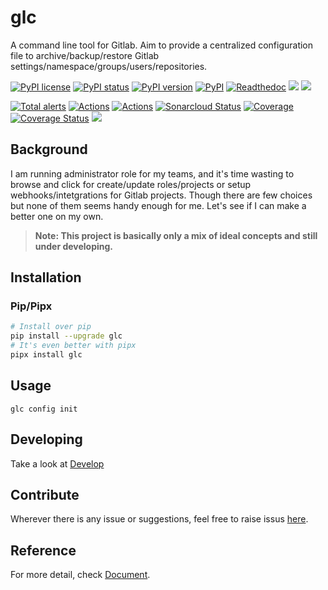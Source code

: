 # glc
A command line tool for Gitlab.
Aim to provide a centralized configuration file to archive/backup/restore Gitlab settings/namespace/groups/users/repositories.

[![PyPI license](https://img.shields.io/pypi/l/ansicolortags.svg)](https://pypi.python.org/pypi/glc/)
[![PyPI status](https://img.shields.io/pypi/status/glc.svg)](https://pypi.python.org/pypi/ansicolortags/)
[![PyPI version](https://badge.fury.io/py/glc.svg)](https://badge.fury.io/py/glc)
[![PyPI](https://img.shields.io/pypi/pyversions/glc.svg)](https://pypi.org/project/glc/)
[![Readthedoc](https://readthedocs.org/projects/gli/badge/?version=latest)](https://gli.readthedocs.io/en/latest/)
[![](https://img.shields.io/github/repo-size/evinoca/glc.svg)](https://hub.docker.com/r/evinoca/glc/builds)
[![](https://img.shields.io/docker/pulls/evinoca/glc.svg)](https://hub.docker.com/r/evinoca/glc)

[![Total alerts](https://img.shields.io/lgtm/alerts/g/evinoca/glc.svg?logo=lgtm&logoWidth=18)](https://lgtm.com/projects/g/evinoca/glc/alerts/)
[![Actions](https://github.com/evinoca/glc/workflows/unittest/badge.svg)](https://github.com/evinoca/glc/actions?query=workflow%3Aunittest)
[![Actions](https://github.com/evinoca/glc/workflows/docker/badge.svg)](https://github.com/evinoca/glc/actions?query=workflow%3Adocker)
[![Sonarcloud Status](https://sonarcloud.io/api/project_badges/measure?project=glc&metric=alert_status)](https://sonarcloud.io/dashboard?id=glc)
[![Coverage](https://sonarcloud.io/api/project_badges/measure?project=glc&metric=coverage)](https://sonarcloud.io/dashboard?id=glc)
[![Coverage Status](https://coveralls.io/repos/github/evinoca/glc/badge.svg?branch=master)](https://coveralls.io/github/evinoca/glc?branch=master)
![](https://img.shields.io/docker/automated/evinoca/glc.svg)


## Background
I am running administrator role for my teams, and it's time wasting to browse and click for create/update roles/projects or setup webhooks/intetgrations for Gitlab projects. Though there are few choices but none of them seems handy enough for me. Let's see if I can make a better one on my own.

> **Note: This project is basically only a mix of ideal concepts and still under developing.**


## Installation


### Pip/Pipx
```bash
# Install over pip
pip install --upgrade glc
# It's even better with pipx
pipx install glc
```

## Usage
```
glc config init
```

## Developing
Take a look at [Develop](https://glc.readthedocs.io/en/latest/develop/)

## Contribute
Wherever there is any issue or suggestions, feel free to raise issus [here](https://github.com/evinoca/glc/issues).

## Reference
For more detail, check [Document](https://glc.readthedocs.io/en/latest/).
